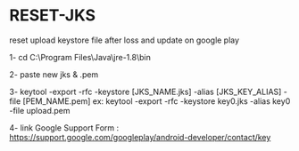 # RESET-JKS
reset upload keystore file after loss and update on google play

1- cd C:\Program Files\Java\jre-1.8\bin


2- paste new jks & .pem


3- keytool -export -rfc -keystore [JKS_NAME.jks] -alias [JKS_KEY_ALIAS] -file [PEM_NAME.pem]
   ex: keytool -export -rfc -keystore key0.jks -alias key0 -file upload.pem 

4- link Google Support Form :
	https://support.google.com/googleplay/android-developer/contact/key
